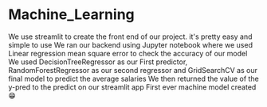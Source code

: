 # Machine_Learning
We use streamlit to create the front end of our project. it's pretty easy and simple to use
We ran our backend using Jupyter notebook where we used Linear regression mean square error to check the accuracy of our model
We used DecisionTreeRegressor as our First predictor, RandomForestRegressor as our second regressor and GridSearchCV as our final model to predict the average salaries
We then returned the value of the y-pred to the predict on our streamlit app
First ever machine model created 😁
